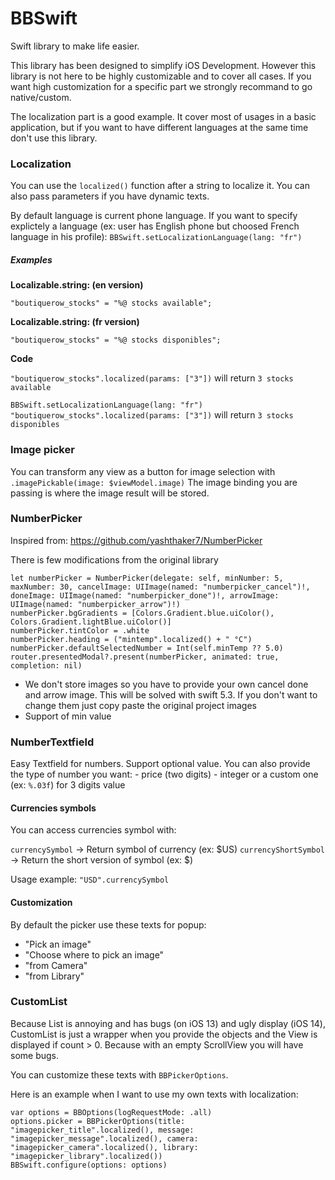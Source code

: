 # BBSwift

Swift library to make life easier.

This library has been designed to simplify iOS Development. 
However this library is not here to be highly customizable and to cover all cases. 
If you want high customization for a specific part we strongly recommand to go native/custom.

The localization part is a good example. It cover most of usages in a basic application, but if you want to have different languages at the same time don't use this library.

### Localization

You can use the `localized()` function after a string to localize it. You can also pass parameters if you have dynamic texts.

By default language is current phone language.
If you want to specify explictely a language (ex: user has English phone but choosed French language in his profile):
`BBSwift.setLocalizationLanguage(lang: "fr")`


##### Examples

**Localizable.string: (en version)**

`"boutiquerow_stocks" = "%@ stocks available";`

**Localizable.string: (fr version)**

`"boutiquerow_stocks" = "%@ stocks disponibles";`

**Code**

`"boutiquerow_stocks".localized(params: ["3"])` will return  `3 stocks available`

`BBSwift.setLocalizationLanguage(lang: "fr")`
`"boutiquerow_stocks".localized(params: ["3"])` will return  `3 stocks disponibles`


### Image picker

You can transform any view as a button for image selection with `.imagePickable(image: $viewModel.image)`
The image binding you are passing is where the image result will be stored.

### NumberPicker

Inspired from: https://github.com/yashthaker7/NumberPicker

There is few modifications from the original library

```
let numberPicker = NumberPicker(delegate: self, minNumber: 5, maxNumber: 30, cancelImage: UIImage(named: "numberpicker_cancel")!, doneImage: UIImage(named: "numberpicker_done")!, arrowImage: UIImage(named: "numberpicker_arrow")!)
numberPicker.bgGradients = [Colors.Gradient.blue.uiColor(), Colors.Gradient.lightBlue.uiColor()]
numberPicker.tintColor = .white
numberPicker.heading = ("mintemp".localized() + " °C")
numberPicker.defaultSelectedNumber = Int(self.minTemp ?? 5.0)
router.presentedModal?.present(numberPicker, animated: true, completion: nil)
```

- We don't store images so you have to provide your own cancel done and arrow image. This will be solved with swift 5.3. If you don't want to change them just copy paste the original project images
- Support of min value

### NumberTextfield

Easy Textfield for numbers. Support optional value. You can also provide the type of number you want: - price (two digits) - integer or a custom one (ex: `%.03f`) for 3 digits value


#### Currencies symbols

You can access currencies symbol with:

`currencySymbol` -> Return symbol of currency (ex: $US)
`currencyShortSymbol` -> Return the short version of symbol (ex: $)

Usage example: `"USD".currencySymbol`


#### Customization

By default the picker use these texts for popup:
 - "Pick an image"
 - "Choose where to pick an image"
 - "from Camera"
 - "from Library"

### CustomList

Because List is annoying and has bugs (on iOS 13) and ugly display (iOS 14), CustomList is just a wrapper when you provide the objects and the View is displayed if count > 0.
Because with an empty ScrollView you will have some bugs.

You can customize these texts with `BBPickerOptions`.

Here is an example when I want to use my own texts with localization:
```
var options = BBOptions(logRequestMode: .all)
options.picker = BBPickerOptions(title: "imagepicker_title".localized(), message: "imagepicker_message".localized(), camera: "imagepicker_camera".localized(), library: "imagepicker_library".localized())
BBSwift.configure(options: options)
```
